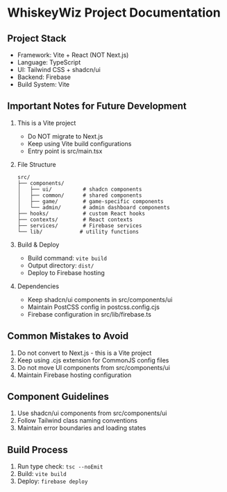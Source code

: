 # WhiskeyWiz Project Documentation

## Project Stack
- Framework: Vite + React (NOT Next.js)
- Language: TypeScript
- UI: Tailwind CSS + shadcn/ui
- Backend: Firebase
- Build System: Vite

## Important Notes for Future Development
1. This is a Vite project
   - Do NOT migrate to Next.js
   - Keep using Vite build configurations
   - Entry point is src/main.tsx

2. File Structure
   ```
   src/
   ├── components/
   │   ├── ui/          # shadcn components
   │   ├── common/      # shared components
   │   ├── game/        # game-specific components
   │   └── admin/       # admin dashboard components
   ├── hooks/           # custom React hooks
   ├── contexts/        # React contexts
   ├── services/        # Firebase services
   └── lib/            # utility functions
   ```

3. Build & Deploy
   - Build command: `vite build`
   - Output directory: `dist/`
   - Deploy to Firebase hosting

4. Dependencies
   - Keep shadcn/ui components in src/components/ui
   - Maintain PostCSS config in postcss.config.cjs
   - Firebase configuration in src/lib/firebase.ts

## Common Mistakes to Avoid
1. Do not convert to Next.js - this is a Vite project
2. Keep using .cjs extension for CommonJS config files
3. Do not move UI components from src/components/ui
4. Maintain Firebase hosting configuration

## Component Guidelines
1. Use shadcn/ui components from src/components/ui
2. Follow Tailwind class naming conventions
3. Maintain error boundaries and loading states

## Build Process
1. Run type check: `tsc --noEmit`
2. Build: `vite build`
3. Deploy: `firebase deploy`